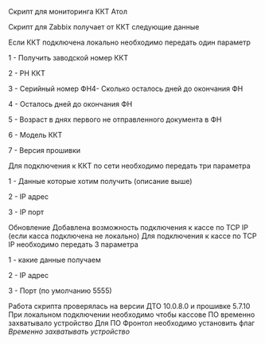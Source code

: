Скрипт для мониторинга ККТ Атол

Скрипт для Zabbix получает от ККТ следующие данные

Если ККТ подключена локально необходимо передать один параметр

1 - Получить заводской номер ККТ

2 - РН ККТ

3 - Серийный номер ФН4- Сколько осталось дней до окончания ФН

4 - Осталось дней до окончания ФН

5 - Возраст в днях первого не отправленного документа в ФН

6 - Модель ККТ

7 - Версия прошивки


Для подключения к ККТ по сети необходимо передать три параметра

1 - Данные которые хотим получить (описание выше)

2 - IP адрес

3 - IP порт 


Обновление
Добавлена возможность подключения к кассе по TCP IP (если касса подключена не локально)
Для подключения к кассе по TCP IP необходимо передать 3 параметра

1 - какие данные получаем

2 - IP адрес

3 - Порт (по умолчанию 5555)


Работа скрипта проверялась на версии ДТО 10.0.8.0 и прошивке 5.7.10
При локальном подключении необходимо чтобы кассове ПО временно захватывало устройство
Для ПО Фронтол необходимо установить флаг _Временно захватывать устройство_
